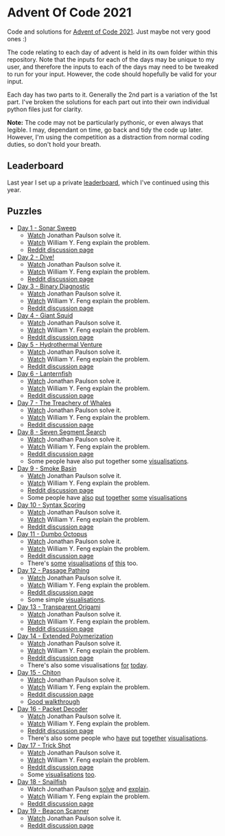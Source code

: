 # Advent Of Code 2021

Code and solutions for [Advent of Code 2021](http://adventofcode.com/2021).
Just maybe not very good ones :)

The code relating to each day of advent is held in its own folder within this
repository. Note that the inputs for each of the days may be unique to my
user, and therefore the inputs to each of the days may need to be tweaked to
run for your input. However, the code should hopefully be valid for your
input.

Each day has two parts to it. Generally the 2nd part is a variation of the 1st
part. I've broken the solutions for each part out into their own individual
python files just for clarity.

**Note:** The code may not be particularly pythonic, or even always that legible.
I may, dependant on time, go back and tidy the code up later. However, I'm
using the competition as a distraction from normal coding duties, so don't
hold your breath.

## Leaderboard

Last year I set up a private [leaderboard](leaderboard.json), which I've continued
using this year.

## Puzzles

  * [Day 1 - Sonar Sweep](./day_01/README.md)
    * [Watch](https://www.youtube.com/watch?v=pkLfyRwDMMw) Jonathan Paulson solve it.
    * [Watch](https://www.youtube.com/watch?v=XKZQGRhVh5c) William Y. Feng explain the problem.
    * [Reddit discussion page](https://www.reddit.com/r/adventofcode/comments/r66vow/2021_day_1_solutions/)
  * [Day 2 - Dive!](./day_02/README.md)
    * [Watch](https://www.youtube.com/watch?v=e3_iiz_6bFw) Jonathan Paulson solve it.
    * [Watch](https://www.youtube.com/watch?v=t3VPXIVJKVI) William Y. Feng explain the problem.
    * [Reddit discussion page](https://www.reddit.com/r/adventofcode/comments/r6zd93/2021_day_2_solutions/)
  * [Day 3 - Binary Diagnostic](./day_03/README.md)
    * [Watch](https://www.youtube.com/watch?v=bFpsqFSCCsM) Jonathan Paulson solve it.
    * [Watch](https://www.youtube.com/watch?v=jTRTH5NwblU) William Y. Feng explain the problem.
    * [Reddit discussion page](https://www.reddit.com/r/adventofcode/comments/r7r0ff/2021_day_3_solutions/)
  * [Day 4 - Giant Squid](./day_04/README.md)
    * [Watch](https://www.youtube.com/watch?v=JbYS3_zXN_A) Jonathan Paulson solve it.
    * [Watch](https://www.youtube.com/watch?v=s4Ag59wqVhE) William Y. Feng explain the problem.
    * [Reddit discussion page](https://www.reddit.com/r/adventofcode/comments/r8i1lq/2021_day_4_solutions/)
  * [Day 5 - Hydrothermal Venture](./day_05/README.md)
    * [Watch](https://www.youtube.com/watch?v=21OXFXOtGOU) Jonathan Paulson solve it.
    * [Watch](https://www.youtube.com/watch?v=9hj6e_om8tg) William Y. Feng explain the problem.
    * [Reddit discussion page](https://www.reddit.com/r/adventofcode/comments/r9824c/2021_day_5_solutions/)
  * [Day 6 - Lanternfish](./day_06/README.md)
    * [Watch](https://www.youtube.com/watch?v=fHlWM8CIrlI) Jonathan Paulson solve it.
    * [Watch](https://www.youtube.com/watch?v=yJjpXJm7x0o) William Y. Feng explain the problem.
    * [Reddit discussion page](https://www.reddit.com/r/adventofcode/comments/r9z49j/2021_day_6_solutions/)
  * [Day 7 - The Treachery of Whales](./day_07/README.md)
    * [Watch](https://www.youtube.com/watch?v=I_GB8DMGvVA) Jonathan Paulson solve it.
    * [Watch](https://www.youtube.com/watch?v=Gwk3E-RS6ak) William Y. Feng explain the problem.
    * [Reddit discussion page](https://www.reddit.com/r/adventofcode/comments/rar7ty/2021_day_7_solutions/)
  * [Day 8 - Seven Segment Search](./day_08/README.md)
    * [Watch](https://www.youtube.com/watch?v=DhQPrF-LBoE) Jonathan Paulson solve it.
    * [Watch](https://www.youtube.com/watch?v=MH59Z7ROncg) William Y. Feng explain the problem.
    * [Reddit discussion page](https://www.reddit.com/r/adventofcode/comments/rbj87a/2021_day_8_solutions/)
    * Some people have also put together some [visualisations](https://www.reddit.com/r/adventofcode/comments/rbuvq3/2021_day_8_part_2pygame_code_breaker/).
  * [Day 9 - Smoke Basin](./day_09/README.md)
    * [Watch](https://www.youtube.com/watch?v=rWUFJ0yIDGo) Jonathan Paulson solve it.
    * [Watch](https://www.youtube.com/watch?v=xvbMdY0DXgg) William Y. Feng explain the problem.
    * [Reddit discussion page](https://www.reddit.com/r/adventofcode/comments/rca6vp/2021_day_9_solutions/)
    * Some people have [also](https://www.reddit.com/r/adventofcode/comments/rccihm/2021_day_9_flooding_the_world/) [put](https://www.reddit.com/r/adventofcode/comments/rcbdn8/2021_day_9_map_of_basins/) [together](https://www.reddit.com/r/adventofcode/comments/rcccxz/2021_day_9_ocean_floor_visualization_in_minecraft/) [some](https://www.reddit.com/r/adventofcode/comments/rcdrds/2021_day_9_visualization_of_the_heights_in_3d/) [visualisations](https://www.reddit.com/r/adventofcode/comments/rccbr9/2021_day_9_finding_low_points_and_basins/)
  * [Day 10 - Syntax Scoring](./day_10/README.md)
    * [Watch](https://www.youtube.com/watch?v=nIlDvz45N1w) Jonathan Paulson solve it.
    * [Watch](https://www.youtube.com/watch?v=cPwcUE-31Hg) William Y. Feng explain the problem.
    * [Reddit discussion page](https://www.reddit.com/r/adventofcode/comments/rd0s54/2021_day_10_solutions/)
  * [Day 11 - Dumbo Octopus](./day_11/README.md)
    * [Watch](https://www.youtube.com/watch?v=_Vbk_coXevQ) Jonathan Paulson solve it.
    * [Watch](https://www.youtube.com/watch?v=F0LKC9xGWKE) William Y. Feng explain the problem.
    * [Reddit discussion page](https://www.reddit.com/r/adventofcode/comments/rds32p/2021_day_11_solutions/)
    * There's [some](https://www.reddit.com/r/adventofcode/comments/re000o/2021_day_11_part_2_c_trying_to_do_everything_on/) [visualisations](https://www.reddit.com/r/adventofcode/comments/re39fo/2021_day_11lua_day_11_visualization_done_in_pico8/) [of](https://www.reddit.com/r/adventofcode/comments/reggnn/2021_day_11_part_b_flashing_octopi_synchronization/) [this](https://www.reddit.com/r/adventofcode/comments/re55by/2021_day_11processing_this_day_seemed_like_a_good/) too.
  * [Day 12 - Passage Pathing](./day_12/README.md)
    * [Watch](https://www.youtube.com/watch?v=zjq2fGmz2Sg) Jonathan Paulson solve it.
    * [Watch](https://www.youtube.com/watch?v=OX35NCsya50) William Y. Feng explain the problem.
    * [Reddit discussion page](https://www.reddit.com/r/adventofcode/comments/rehj2r/2021_day_12_solutions/)
    * Some simple [visualisations](https://www.reddit.com/r/adventofcode/comments/rej6oc/2021_day_12_part_2_cave_graph_shaded_by_frequency/).
  * [Day 13 - Transparent Origami](./day_13/README.md)
    * [Watch](https://www.youtube.com/watch?v=mjZ1YKxAhPA) Jonathan Paulson solve it.
    * [Watch](https://www.youtube.com/watch?v=cnw1dvC-lZo) William Y. Feng explain the problem.
    * [Reddit discussion page](https://www.reddit.com/r/adventofcode/comments/rf7onx/2021_day_13_solutions/)
  * [Day 14 - Extended Polymerization](./day_14/README.md)
    * [Watch](https://www.youtube.com/watch?v=7zvA-o47Uo0) Jonathan Paulson solve it.
    * [Watch](https://www.youtube.com/watch?v=2IVmEcZb4Mw) William Y. Feng explain the problem.
    * [Reddit discussion page](https://www.reddit.com/r/adventofcode/comments/rfzq6f/2021_day_14_solutions/)
    * There's also some visualisations [for](https://www.reddit.com/r/adventofcode/comments/rg2odo/2021_day_14_components_of_the_polymer_and_its/) [today](https://www.reddit.com/r/adventofcode/comments/rg5h8e/2021_day_14_visualization_with_a_chart/).
  * [Day 15 - Chiton](./day_15/README.md)
    * [Watch](https://www.youtube.com/watch?v=hig93Etxims) Jonathan Paulson solve it.
    * [Watch](https://www.youtube.com/watch?v=DYUfkN9D88s) William Y. Feng explain the problem.
    * [Reddit discussion page](https://www.reddit.com/r/adventofcode/comments/rgqzt5/2021_day_15_solutions/)
    * [Good walkthrough](https://github.com/mebeim/aoc/blob/master/2021/README.md#day-15---chiton)
  * [Day 16 - Packet Decoder](./day_16/README.md)
    * [Watch](https://www.youtube.com/watch?v=9dNktV06MVQ) Jonathan Paulson solve it.
    * [Watch](https://www.youtube.com/watch?v=qYMFGESBOLE) William Y. Feng explain the problem.
    * [Reddit discussion page](https://www.reddit.com/r/adventofcode/comments/rhj2hm/2021_day_16_solutions/)
    * There's also some people who [have](https://www.reddit.com/r/adventofcode/comments/rhv7pl/2021_day_16_visualization_with_labels_explaining/) [put](https://www.reddit.com/r/adventofcode/comments/rhx1v7/2021_day_16clojure2d_short_life_of_syntax_tree/) [together](https://www.reddit.com/r/adventofcode/comments/ri02kh/2021_day_16_part_2_python_packet_pretty_printer/) [visualisations](https://www.reddit.com/r/adventofcode/comments/ribqmx/2021_day_16_parts_12_tree_visualization_with_color/).
  * [Day 17 - Trick Shot](./day_17/README.md)
    * [Watch](https://www.youtube.com/watch?v=C3BjIjPIUPc) Jonathan Paulson solve it.
    * [Watch](https://www.youtube.com/watch?v=NGalXSeCo8M) William Y. Feng explain the problem.
    * [Reddit discussion page](https://www.reddit.com/r/adventofcode/comments/ri9kdq/2021_day_17_solutions/)
    * Some [visualisations](https://www.reddit.com/r/adventofcode/comments/ribe2o/2021_day_17_python_plot_of_all_trick_shots/) [too](https://www.reddit.com/r/adventofcode/comments/rib9sx/2021_day_17_all_the_trick_shots/).
  * [Day 18 - Snailfish](./day_18/README.md)
    * Watch Jonathan Paulson [solve](https://www.youtube.com/watch?v=C3BjIjPIUPc) and [explain](https://www.youtube.com/watch?v=EoKjpAIOIOU).
    * [Watch](https://www.youtube.com/watch?v=TtuzquDv-lc) William Y. Feng explain the problem.
    * [Reddit discussion page](https://www.reddit.com/r/adventofcode/comments/rizw2c/2021_day_18_solutions/)
  * [Day 19 - Beacon Scanner](./day_19/README.md)
    * [Watch](https://www.youtube.com/watch?v=v6uDe_HhLUA) Jonathan Paulson solve it.
    * [Reddit discussion page](https://www.reddit.com/r/adventofcode/comments/rjpf7f/2021_day_19_solutions/)
